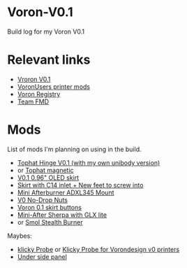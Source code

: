# Voron-V0.1
Build log for my Voron V0.1

# Relevant links

- [Vroron V0.1](https://github.com/VoronDesign/Voron-0)
- [VoronUsers printer mods](https://github.com/VoronDesign/VoronUsers/tree/master/printer_mods)
- [Voron Registry](https://voronregistry.com)
- [Team FMD](https://www.teamfdm.com)

# Mods
List of mods I'm planning on using in the build. 

- [Tophat Hinge V0.1 (with my own unibody version)](https://github.com/LazaroFilm/VoronUsers/tree/e08290e203b471bacaf868108a4d69f613f73140/printer_mods/MSiemons/TophatHingeV0.1)
- or [Tophat magnetic](https://github.com/Coole-Guus/VoronUsers/tree/master/printer_mods/Dreg/V0_Magnetic_Tophat)
- [V0.1 0.96" OLED skirt](https://github.com/VoronDesign/VoronUsers/tree/master/printer_mods/mpfl/V0.1_skirt_OLED)
- [Skirt with C14 inlet + New feet to screw into](https://github.com/VoronDesign/VoronUsers/tree/master/printer_mods/3vilson/V0.1_Skirt_Inlet)
- [Mini Afterburner ADXL345 Mount](https://github.com/VoronDesign/VoronUsers/tree/master/printer_mods/Andre/Mini_Afterburner_ADXL345_Mount)
- [V0 No-Drop Nuts](https://github.com/VoronDesign/VoronUsers/tree/master/printer_mods/zruncho/V0_No_Drop_Nuts)
- [Voron 0.1 skirt buttons](https://github.com/VoronDesign/VoronUsers/tree/master/printer_mods/Tircown/V01_skirt_buttons)
- [Mini-After Sherpa with GLX lite](https://github.com/PrintersForAnts/Mini-AfterSherpa)
- or [Smol Stealth Burner](https://github.com/VoronDesign/VoronUsers/tree/a3c76e11c864d6536cd9db601a4156e2272c8ce4/patternmaker/Smol-Stealth-Burner-V0.1-Mod)

Maybes:
- [klicky Probe](https://github.com/VoronDesign/VoronUsers/tree/master/printer_mods/JosAr/Klicky-Probe) or [Klicky Probe for Vorondesign v0 printers](https://github.com/jlas1/Klicky-Probe/tree/main/Printers/Voron/v0)
- [Under side panel](https://github.com/VoronDesign/VoronUsers/tree/master/printer_mods/xbst_/V0_Electronic_Panel)
